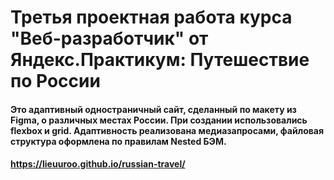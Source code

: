 # Третья проектная работа курса "Веб-разработчик" от Яндекс.Практикум: Путешествие по России

#### Это адаптивный одностраничный сайт, сделанный по макету из Figma, о различных местах России. При создании использовались flexbox и grid. Адаптивность реализована медиазапросами, файловая структура оформлена по правилам Nested БЭМ.

#### https://lieuuroo.github.io/russian-travel/